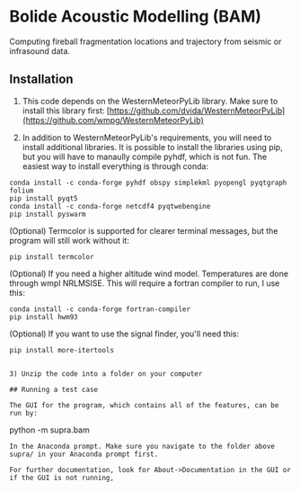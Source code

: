 # Bolide Acoustic Modelling (BAM)
Computing fireball fragmentation locations and trajectory from seismic or infrasound data.

## Installation

1) This code depends on the WesternMeteorPyLib library. Make sure to install this library first: [https://github.com/dvida/WesternMeteorPyLib](https://github.com/wmpg/WesternMeteorPyLib)

2) In addition to WesternMeteorPyLib's requirements, you will need to install additional libraries. It is possible to install the libraries using pip, but you will have to manaully compile pyhdf, which is not fun. The easiest way to install everything is through conda:

```
conda install -c conda-forge pyhdf obspy simplekml pyopengl pyqtgraph folium
pip install pyqt5
conda install -c conda-forge netcdf4 pyqtwebengine
pip install pyswarm
```

(Optional) Termcolor is supported for clearer terminal messages, but the program will still work without it:

```
pip install termcolor
```

(Optional) If you need a higher altitude wind model. Temperatures are done through wmpl NRLMSISE. This will require a fortran compiler to run, I use this:
```
conda install -c conda-forge fortran-compiler
pip install hwm93
```


(Optional) If you want to use the signal finder, you'll need this:
```
pip install more-itertools
```


```

3) Unzip the code into a folder on your computer

## Running a test case

The GUI for the program, which contains all of the features, can be run by:
```
python -m supra.bam
```
In the Anaconda prompt. Make sure you navigate to the folder above supra/ in your Anaconda prompt first.

For further documentation, look for About->Documentation in the GUI or if the GUI is not running,
